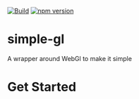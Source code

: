 [![Build](https://circleci.com/gh/cloud-clusterer/simple-gl.svg?style=shield)](https://circleci.com/gh/cloud-clusterer/simple-gl)
[![npm version](https://badge.fury.io/js/simple-gl.svg)](https://www.npmjs.com/package/simple-gl)
# simple-gl

A wrapper around WebGl to make it simple

# Get Started

